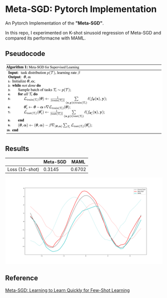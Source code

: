 # Meta-SGD: Pytorch Implementation
An Pytorch Implementation of the __"Meta-SGD"__. 

In this repo, I experimented on K-shot sinusoid regression of Meta-SGD and compared its performacne with MAML.
## Pseudocode
![Pseudocode](results/pseudocode.png)

## Results
|                | Meta-SGD | MAML   |
| -------        | -------- | ------ |
| Loss (10-shot) | 0.3145   | 0.6702 |

![Sinusoid](results/sinegraph.png)


## Reference
[Meta-SGD: Learning to Learn Quickly for Few-Shot Learning](https://arxiv.org/abs/1707.09835)

